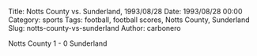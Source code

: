 Title: Notts County vs. Sunderland, 1993/08/28
Date: 1993/08/28 00:00
Category: sports
Tags: football, football scores, Notts County, Sunderland
Slug: notts-county-vs-sunderland
Author: carbonero


Notts County 1 - 0 Sunderland
